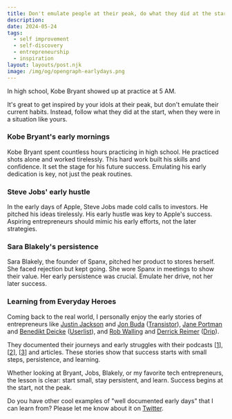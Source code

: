 ```yaml
---
title: Don't emulate people at their peak, do what they did at the start
description:
date: 2024-05-24
tags:
  - self improvement
  - self-discovery
  - entrepreneurship
  - inspiration
layout: layouts/post.njk
image: /img/og/opengraph-earlydays.png
---
```


In high school, Kobe Bryant showed up at practice at 5 AM.

It's great to get inspired by your idols at their peak, but don't emulate their current habits. Instead, follow what they did at the start, when they were in a situation like yours.

### Kobe Bryant's early mornings

Kobe Bryant spent countless hours practicing in high school. He practiced shots alone and worked tirelessly. This hard work built his skills and confidence. It set the stage for his future success. Emulating his early dedication is key, not just the peak routines.

### Steve Jobs' early hustle

In the early days of Apple, Steve Jobs made cold calls to investors. He pitched his ideas tirelessly. His early hustle was key to Apple's success. Aspiring entrepreneurs should mimic his early efforts, not the later strategies.

### Sara Blakely's persistence

Sara Blakely, the founder of Spanx, pitched her product to stores herself. She faced rejection but kept going. She wore Spanx in meetings to show their value. Her early persistence was crucial. Emulate her drive, not her later success.

### Learning from Everyday Heroes

Coming back to the real world, I personally enjoy the early stories of entrepreneurs like [Justin Jackson](https://justinjackson.ca/) and [Jon Buda](https://jonbuda.com/) ([Transistor](https://transistor.fm/)), [Jane Portman](https://uibreakfast.com/) and [Benedikt Deicke](https://benediktdeicke.com/) ([Userlist](https://userlist.com/)), and [Rob Walling](https://robwalling.com/) and [Derrick Reimer](https://www.derrickreimer.com/) ([Drip](https://www.drip.com/)).

They documented their journeys and early struggles with their podcasts [[1](https://productpeople.tv/episodes?page=4&per=30)], [[2](https://www.slowandsteadypodcast.com/episodes?page=7&per=30)], [[3](https://www.startupsfortherestofus.com/archives)] and articles. These stories show that success starts with small steps, persistence, and learning.

Whether looking at Bryant, Jobs, Blakely, or my favorite tech entrepreneurs, the lesson is clear: start small, stay persistent, and learn. Success begins at the start, not the peak.

Do you have other cool examples of "well documented early days" that I can learn from? Please let me know about it on [Twitter](https://twitter.com/marcelfahle).
